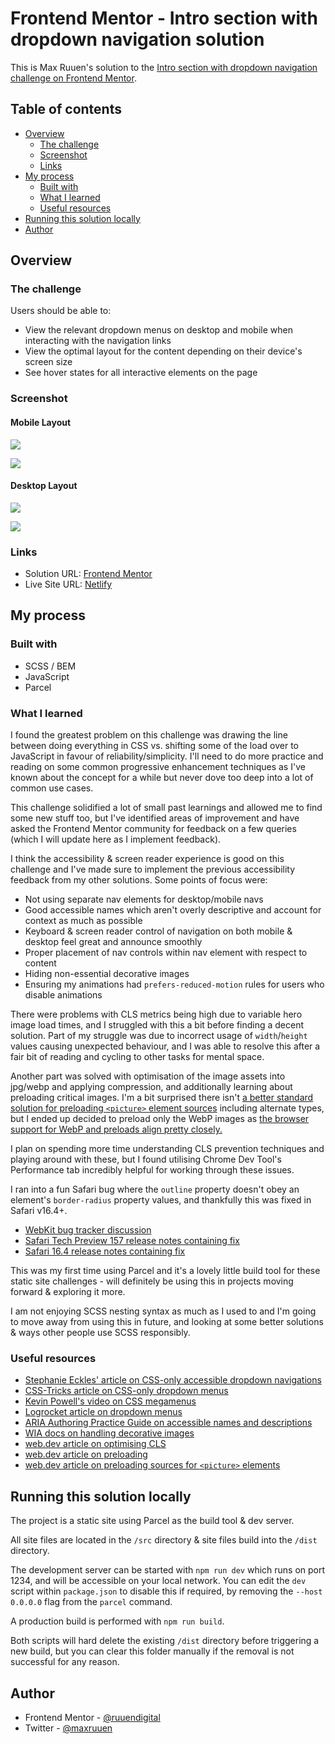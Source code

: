 # Frontend Mentor - Intro section with dropdown navigation solution

This is Max Ruuen's solution to the [Intro section with dropdown navigation challenge on Frontend Mentor](https://www.frontendmentor.io/challenges/intro-section-with-dropdown-navigation-ryaPetHE5).

## Table of contents

- [Overview](#overview)
  - [The challenge](#the-challenge)
  - [Screenshot](#screenshot)
  - [Links](#links)
- [My process](#my-process)
  - [Built with](#built-with)
  - [What I learned](#what-i-learned)
  - [Useful resources](#useful-resources)
- [Running this solution locally](#running-this-solution-locally)
- [Author](#author)

## Overview

### The challenge

Users should be able to:

- View the relevant dropdown menus on desktop and mobile when interacting with the navigation links
- View the optimal layout for the content depending on their device's screen size
- See hover states for all interactive elements on the page

### Screenshot

#### Mobile Layout

![](./mobile.jpg)

![](./mobile-menu.jpg)

#### Desktop Layout

![](./desktop.jpg)

![](./desktop-menu.jpg)

### Links

- Solution URL: [Frontend Mentor](https://www.frontendmentor.io/solutions/intro-section-with-accessible-dropdown-navigation-using-scss-waWCqiz6IU)
- Live Site URL: [Netlify](https://rd-challenge-dropdown-navigation.netlify.app/)

## My process

### Built with

- SCSS / BEM
- JavaScript
- Parcel

### What I learned

I found the greatest problem on this challenge was drawing the line between doing everything in CSS vs. shifting some of the load over to JavaScript in favour of reliability/simplicity. I'll need to do more practice and reading on some common progressive enhancement techniques as I've known about the concept for a while but never dove too deep into a lot of common use cases.

This challenge solidified a lot of small past learnings and allowed me to find some new stuff too, but I've identified areas of improvement and have asked the Frontend Mentor community for feedback on a few queries (which I will update here as I implement feedback).

I think the accessibility & screen reader experience is good on this challenge and I've made sure to implement the previous accessibility feedback from my other solutions. Some points of focus were:

- Not using separate nav elements for desktop/mobile navs
- Good accessible names which aren't overly descriptive and account for context as much as possible
- Keyboard & screen reader control of navigation on both mobile & desktop feel great and announce smoothly
- Proper placement of nav controls within nav element with respect to content
- Hiding non-essential decorative images
- Ensuring my animations had `prefers-reduced-motion` rules for users who disable animations

There were problems with CLS metrics being high due to variable hero image load times, and I struggled with this a bit before finding a decent solution. Part of my struggle was due to incorrect usage of `width`/`height` values causing unexpected behaviour, and I was able to resolve this after a fair bit of reading and cycling to other tasks for mental space.

Another part was solved with optimisation of the image assets into jpg/webp and applying compression, and additionally learning about preloading critical images. I'm a bit surprised there isn't [a better standard solution for preloading `<picture>` element sources](https://web.dev/articles/preload-responsive-images#preload_and_picture) including alternate types, but I ended up decided to preload only the WebP images as [the browser support for WebP and preloads align pretty closely.](https://www.bronco.co.uk/our-ideas/using-relpreload-for-responsive-images/)

I plan on spending more time understanding CLS prevention techniques and playing around with these, but I found utilising Chrome Dev Tool's Performance tab incredibly helpful for working through these issues.

I ran into a fun Safari bug where the `outline` property doesn't obey an element's `border-radius` property values, and thankfully this was fixed in Safari v16.4+.

- [WebKit bug tracker discussion](https://bugs.webkit.org/show_bug.cgi?id=20807#c28)
- [Safari Tech Preview 157 release notes containing fix](https://webkit.org/blog/13575/release-notes-for-safari-technology-preview-157/)
- [Safari 16.4 release notes containing fix](https://webkit.org/blog/13966/webkit-features-in-safari-16-4/)

This was my first time using Parcel and it's a lovely little build tool for these static site challenges - will definitely be using this in projects moving forward & exploring it more.

I am not enjoying SCSS nesting syntax as much as I used to and I'm going to move away from using this in future, and looking at some better solutions & ways other people use SCSS responsibly.

### Useful resources

- [Stephanie Eckles' article on CSS-only accessible dropdown navigations](https://moderncss.dev/css-only-accessible-dropdown-navigation-menu/)
- [CSS-Tricks article on CSS-only dropdown menus](https://css-tricks.com/solved-with-css-dropdown-menus/)
- [Kevin Powell's video on CSS megamenus](https://www.youtube.com/watch?v=mPLIIUcjpCA)
- [Logrocket article on dropdown menus](https://blog.logrocket.com/making-dropdown-menus-css/)
- [ARIA Authoring Practice Guide on accessible names and descriptions](https://www.w3.org/WAI/ARIA/apg/practices/names-and-descriptions/)
- [WIA docs on handling decorative images](https://www.w3.org/WAI/tutorials/images/decorative/)
- [web.dev article on optimising CLS](https://web.dev/articles/optimize-cls)
- [web.dev article on preloading](https://web.dev/articles/preload-critical-assets)
- [web.dev article on preloading sources for `<picture>` elements](https://web.dev/articles/preload-responsive-images#preload_and_picture)

## Running this solution locally

The project is a static site using Parcel as the build tool & dev server.

All site files are located in the `/src` directory & site files build into the `/dist` directory.

The development server can be started with `npm run dev` which runs on port 1234, and will be accessible on your local network. You can edit the `dev` script within `package.json` to disable this if required, by removing the `--host 0.0.0.0` flag from the `parcel` command.

A production build is performed with `npm run build`.

Both scripts will hard delete the existing `/dist` directory before triggering a new build, but you can clear this folder manually if the removal is not successful for any reason.

## Author

- Frontend Mentor - [@ruuendigital](https://www.frontendmentor.io/profile/ruuendigital)
- Twitter - [@maxruuen](https://www.twitter.com/maxruuen)
